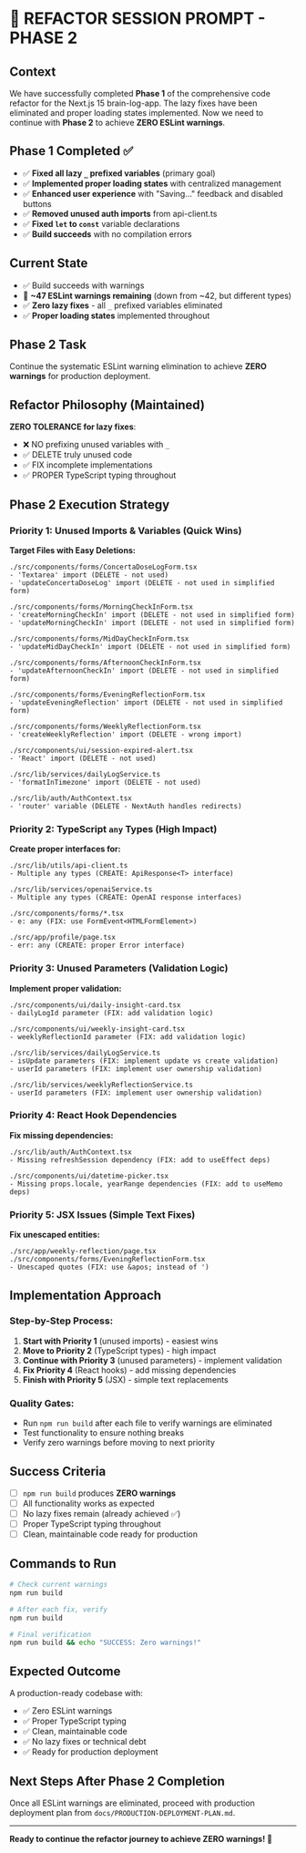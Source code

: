 # 🔧 REFACTOR SESSION PROMPT - PHASE 2

## Context
We have successfully completed **Phase 1** of the comprehensive code refactor for the Next.js 15 brain-log-app. The lazy fixes have been eliminated and proper loading states implemented. Now we need to continue with **Phase 2** to achieve **ZERO ESLint warnings**.

## Phase 1 Completed ✅
- ✅ **Fixed all lazy `_` prefixed variables** (primary goal)
- ✅ **Implemented proper loading states** with centralized management
- ✅ **Enhanced user experience** with "Saving..." feedback and disabled buttons
- ✅ **Removed unused auth imports** from api-client.ts
- ✅ **Fixed `let` to `const`** variable declarations
- ✅ **Build succeeds** with no compilation errors

## Current State
- ✅ Build succeeds with warnings
- 🔄 **~47 ESLint warnings remaining** (down from ~42, but different types)
- ✅ **Zero lazy fixes** - all `_` prefixed variables eliminated
- ✅ **Proper loading states** implemented throughout

## Phase 2 Task
Continue the systematic ESLint warning elimination to achieve **ZERO warnings** for production deployment.

## Refactor Philosophy (Maintained)
**ZERO TOLERANCE for lazy fixes**:
- ❌ NO prefixing unused variables with `_`
- ✅ DELETE truly unused code
- ✅ FIX incomplete implementations  
- ✅ PROPER TypeScript typing throughout

## Phase 2 Execution Strategy

### Priority 1: Unused Imports & Variables (Quick Wins)
**Target Files with Easy Deletions:**
```
./src/components/forms/ConcertaDoseLogForm.tsx
- 'Textarea' import (DELETE - not used)
- 'updateConcertaDoseLog' import (DELETE - not used in simplified form)

./src/components/forms/MorningCheckInForm.tsx
- 'createMorningCheckIn' import (DELETE - not used in simplified form)
- 'updateMorningCheckIn' import (DELETE - not used in simplified form)

./src/components/forms/MidDayCheckInForm.tsx
- 'updateMidDayCheckIn' import (DELETE - not used in simplified form)

./src/components/forms/AfternoonCheckInForm.tsx
- 'updateAfternoonCheckIn' import (DELETE - not used in simplified form)

./src/components/forms/EveningReflectionForm.tsx
- 'updateEveningReflection' import (DELETE - not used in simplified form)

./src/components/forms/WeeklyReflectionForm.tsx
- 'createWeeklyReflection' import (DELETE - wrong import)

./src/components/ui/session-expired-alert.tsx
- 'React' import (DELETE - not used)

./src/lib/services/dailyLogService.ts
- 'formatInTimezone' import (DELETE - not used)

./src/lib/auth/AuthContext.tsx
- 'router' variable (DELETE - NextAuth handles redirects)
```

### Priority 2: TypeScript `any` Types (High Impact)
**Create proper interfaces for:**
```
./src/lib/utils/api-client.ts
- Multiple any types (CREATE: ApiResponse<T> interface)

./src/lib/services/openaiService.ts
- Multiple any types (CREATE: OpenAI response interfaces)

./src/components/forms/*.tsx
- e: any (FIX: use FormEvent<HTMLFormElement>)

./src/app/profile/page.tsx
- err: any (CREATE: proper Error interface)
```

### Priority 3: Unused Parameters (Validation Logic)
**Implement proper validation:**
```
./src/components/ui/daily-insight-card.tsx
- dailyLogId parameter (FIX: add validation logic)

./src/components/ui/weekly-insight-card.tsx
- weeklyReflectionId parameter (FIX: add validation logic)

./src/lib/services/dailyLogService.ts
- isUpdate parameters (FIX: implement update vs create validation)
- userId parameters (FIX: implement user ownership validation)

./src/lib/services/weeklyReflectionService.ts
- userId parameters (FIX: implement user ownership validation)
```

### Priority 4: React Hook Dependencies
**Fix missing dependencies:**
```
./src/lib/auth/AuthContext.tsx
- Missing refreshSession dependency (FIX: add to useEffect deps)

./src/components/ui/datetime-picker.tsx
- Missing props.locale, yearRange dependencies (FIX: add to useMemo deps)
```

### Priority 5: JSX Issues (Simple Text Fixes)
**Fix unescaped entities:**
```
./src/app/weekly-reflection/page.tsx
./src/components/forms/EveningReflectionForm.tsx
- Unescaped quotes (FIX: use &apos; instead of ')
```

## Implementation Approach

### Step-by-Step Process:
1. **Start with Priority 1** (unused imports) - easiest wins
2. **Move to Priority 2** (TypeScript types) - high impact
3. **Continue with Priority 3** (unused parameters) - implement validation
4. **Fix Priority 4** (React hooks) - add missing dependencies
5. **Finish with Priority 5** (JSX) - simple text replacements

### Quality Gates:
- Run `npm run build` after each file to verify warnings are eliminated
- Test functionality to ensure nothing breaks
- Verify zero warnings before moving to next priority

## Success Criteria
- [ ] `npm run build` produces **ZERO warnings**
- [ ] All functionality works as expected
- [ ] No lazy fixes remain (already achieved ✅)
- [ ] Proper TypeScript typing throughout
- [ ] Clean, maintainable code ready for production

## Commands to Run
```bash
# Check current warnings
npm run build

# After each fix, verify
npm run build

# Final verification
npm run build && echo "SUCCESS: Zero warnings!"
```

## Expected Outcome
A production-ready codebase with:
- ✅ Zero ESLint warnings
- ✅ Proper TypeScript typing
- ✅ Clean, maintainable code
- ✅ No lazy fixes or technical debt
- ✅ Ready for production deployment

## Next Steps After Phase 2 Completion
Once all ESLint warnings are eliminated, proceed with production deployment plan from `docs/PRODUCTION-DEPLOYMENT-PLAN.md`.

---

**Ready to continue the refactor journey to achieve ZERO warnings! 🚀**
